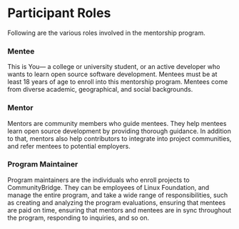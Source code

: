 # Participant Roles

Following are the various roles involved in the mentorship program.

### **Mentee**

This is You— a college or university student, or an active developer who wants to learn open source software development. Mentees must be at least 18 years of age to enroll into this mentorship program. Mentees come from diverse academic, geographical, and social backgrounds.

### **Mentor**

Mentors are community members who guide mentees. They help mentees learn open source development by providing thorough guidance. In addition to that, mentors also help contributors to integrate into project communities, and refer mentees to potential employers.

### **Program Maintainer**

Program maintainers are the individuals who enroll projects to CommunityBridge. They can be employees of Linux Foundation, and manage the entire program, and take a wide range of responsibilities, such as creating and analyzing the program evaluations, ensuring that mentees are paid on time, ensuring that mentors and mentees are in sync throughout the program, responding to inquiries, and so on.

